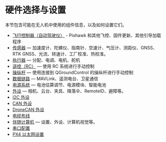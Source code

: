 # 硬件选择与设置

本节包含可能在无人机中使用的组件信息，以及如何设置它们。

- [飞行控制器（自动驾驶仪）](../flight_controller/index.md) - Pixhawk 和其他飞控、固件更新、其他引导加载程序
- [传感器](../sensor/index.md) — 加速度计、陀螺仪、指南针、空速计、气压计、测距仪、GNSS、RTK GNSS、光流、转速计、工厂校准、热校准。
- [执行器](../actuators/index.md) — 分配、电调、电机、舵机
- [遥控（RC）](../getting_started/rc_transmitter_receiver.md) — 使用 RC 系统进行手动控制
- [操纵杆](../config/joystick.md) — 使用连接到 QGroundControl 的操纵杆进行手动控制
- [数据链路](../data_links/index.md) — MAVLink、遥测电台、卫星通信
- [电源系统](../power_systems/index.md) — 电池估算调节、电源模块、智能电池
- [外设](../peripherals/index.md) — 相机、云台、夹具、降落伞、RemoteID、避障等。
- [I2C 外设](../sensor_bus/i2c_general.md)
- [CAN 外设](../can/index.md)
- [DroneCAN 外设](../dronecan/index.md)
- [电缆布线](../assembly/cable_wiring.md)
- [伴随计算机](../companion_computer/index.md) — 设置、外设、计算机视觉等。
- [串口配置](../peripherals/serial_configuration.md)
- [PX4 以太网设置](../advanced_config/ethernet_setup.md)

